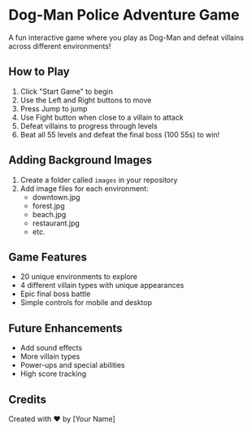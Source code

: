 # Dog-Man Police Adventure Game

A fun interactive game where you play as Dog-Man and defeat villains across different environments!

## How to Play

1. Click "Start Game" to begin
2. Use the Left and Right buttons to move
3. Press Jump to jump
4. Use Fight button when close to a villain to attack
5. Defeat villains to progress through levels
6. Beat all 55 levels and defeat the final boss (100 55s) to win!

## Adding Background Images

1. Create a folder called `images` in your repository
2. Add image files for each environment:
   - downtown.jpg
   - forest.jpg
   - beach.jpg
   - restaurant.jpg
   - etc.

## Game Features

- 20 unique environments to explore
- 4 different villain types with unique appearances
- Epic final boss battle
- Simple controls for mobile and desktop

## Future Enhancements

- Add sound effects
- More villain types
- Power-ups and special abilities
- High score tracking

## Credits

Created with ❤️ by [Your Name]
